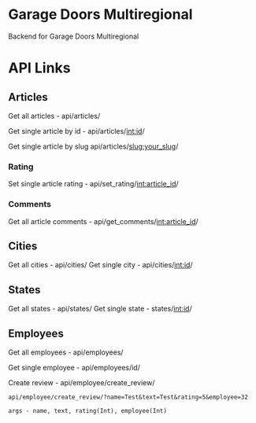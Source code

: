 # Garage Doors Multiregional
Backend for Garage Doors Multiregional

# API Links

## Articles
Get all articles - api/articles/

Get single article by id - api/articles/<int:id>/

Get single article by slug api/articles/<slug:your_slug>/

### Rating
Set single article rating - api/set_rating/<int:article_id>/

### Comments
Get all article comments - api/get_comments/<int:article_id>/

## Cities
Get all cities - api/cities/
Get single city - api/cities/<int:id>/

## States

Get all states - api/states/
Get single state - states/<int:id>/

## Employees
Get all employees - api/employees/

Get single employee - api/employees/id/

Create review - api/employee/create_review/
                
    api/employee/create_review/?name=Test&text=Test&rating=5&employee=32

    args - name, text, rating(Int), employee(Int)

